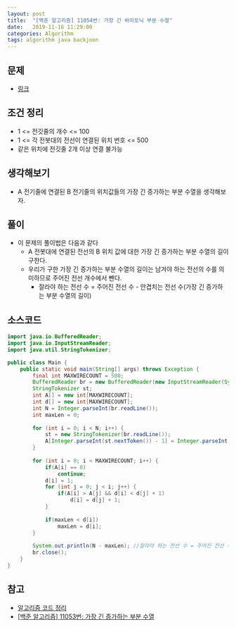 ```yaml
---
layout: post
title:  "[백준 알고리즘] 11054번: 가장 긴 바이토닉 부분 수열"
date:   2019-11-16 11:29:00
categories: Algorithm
tags: algorithm java backjoon
---
```


## 문제
- [링크](https://www.acmicpc.net/problem/11054)

## 조건 정리
- 1 <= 전깃줄의 개수 <= 100
- 1 <= 각 전봇대의 전선이 연결된 위치 번호 <= 500
- 같은 위치에 전깃줄 2개 이상 연결 불가능

## 생각해보기
- A 전기줄에 연결된 B 전기줄의 위치값들의 가장 긴 증가하는 부분 수열을 생각해보자.

## 풀이
- 이 문제의 풀이법은 다음과 같다
  - A 전봇대에 연결된 전선의 B 위치 값에 대한 가장 긴 증가하는 부분 수열의 길이 구한다.
  - 우리가 구한 가장 긴 증가하는 부분 수열의 길이는 남겨야 하는 전선의 수를 의미하므로 주어진 전선 개수에서 뺀다.
    - 잘라야 하는 전선 수 = 주어진 전선 수 - 안겹치는 전선 수(가장 긴 증가하는 부분 수열의 길이)

## 소스코드
```java
import java.io.BufferedReader;
import java.io.InputStreamReader;
import java.util.StringTokenizer;

public class Main {
	public static void main(String[] args) throws Exception {
		final int MAXWIRECOUNT = 500;
		BufferedReader br = new BufferedReader(new InputStreamReader(System.in));
		StringTokenizer st;
		int A[] = new int[MAXWIRECOUNT];
		int d[] = new int[MAXWIRECOUNT];
		int N = Integer.parseInt(br.readLine());
		int maxLen = 0;
		
		for (int i = 0; i < N; i++) {
			st = new StringTokenizer(br.readLine());
			A[Integer.parseInt(st.nextToken()) - 1] = Integer.parseInt(st.nextToken()); //자연수 -> 인덱스로 변환을 위해 -1을 해준다
		}
		
		for (int i = 0; i < MAXWIRECOUNT; i++) {
			if(A[i] == 0)
				continue;
			d[i] = 1;
			for (int j = 0; j < i; j++) {
				if(A[i] > A[j] && d[i] < d[j] + 1)
					d[i] = d[j] + 1;
			}
			
			if(maxLen < d[i])
				maxLen = d[i];
		}
		
		System.out.println(N - maxLen); //잘라야 하는 전선 수 = 주어진 전선 수 - 안겹치는 전선 수(가장 긴 증가하는 부분 수열의 길이)
		br.close();
	}
}
```

## 참고
- [알고리즘 코드 정리](https://github.com/ByoungJoonIm/Algorithm_Practice)
- [[백준 알고리즘] 11053번: 가장 긴 증가하는 부분 수열](https://byoungjoonim.github.io/2019/11/15/baekjoon-11053/)
